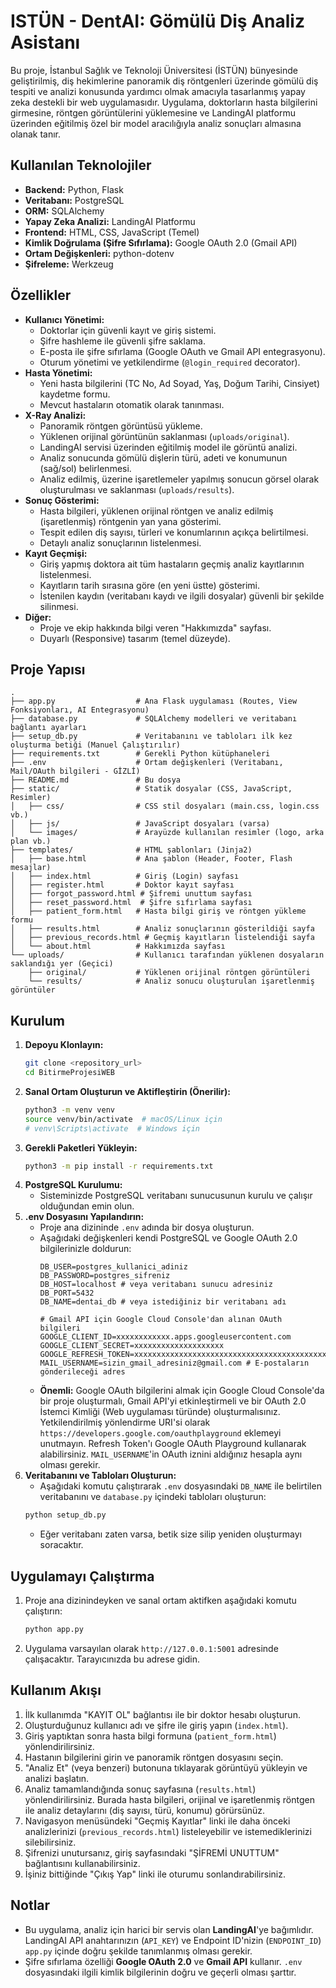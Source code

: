 # ISTÜN - DentAI: Gömülü Diş Analiz Asistanı

Bu proje, İstanbul Sağlık ve Teknoloji Üniversitesi (İSTÜN) bünyesinde geliştirilmiş, diş hekimlerine panoramik diş röntgenleri üzerinde gömülü diş tespiti ve analizi konusunda yardımcı olmak amacıyla tasarlanmış yapay zeka destekli bir web uygulamasıdır. Uygulama, doktorların hasta bilgilerini girmesine, röntgen görüntülerini yüklemesine ve LandingAI platformu üzerinden eğitilmiş özel bir model aracılığıyla analiz sonuçları almasına olanak tanır.

## Kullanılan Teknolojiler

*   **Backend:** Python, Flask
*   **Veritabanı:** PostgreSQL
*   **ORM:** SQLAlchemy
*   **Yapay Zeka Analizi:** LandingAI Platformu
*   **Frontend:** HTML, CSS, JavaScript (Temel)
*   **Kimlik Doğrulama (Şifre Sıfırlama):** Google OAuth 2.0 (Gmail API)
*   **Ortam Değişkenleri:** python-dotenv
*   **Şifreleme:** Werkzeug

## Özellikler

*   **Kullanıcı Yönetimi:**
    *   Doktorlar için güvenli kayıt ve giriş sistemi.
    *   Şifre hashleme ile güvenli şifre saklama.
    *   E-posta ile şifre sıfırlama (Google OAuth ve Gmail API entegrasyonu).
    *   Oturum yönetimi ve yetkilendirme (`@login_required` decorator).
*   **Hasta Yönetimi:**
    *   Yeni hasta bilgilerini (TC No, Ad Soyad, Yaş, Doğum Tarihi, Cinsiyet) kaydetme formu.
    *   Mevcut hastaların otomatik olarak tanınması.
*   **X-Ray Analizi:**
    *   Panoramik röntgen görüntüsü yükleme.
    *   Yüklenen orijinal görüntünün saklanması (`uploads/original`).
    *   LandingAI servisi üzerinden eğitilmiş model ile görüntü analizi.
    *   Analiz sonucunda gömülü dişlerin türü, adeti ve konumunun (sağ/sol) belirlenmesi.
    *   Analiz edilmiş, üzerine işaretlemeler yapılmış sonucun görsel olarak oluşturulması ve saklanması (`uploads/results`).
*   **Sonuç Gösterimi:**
    *   Hasta bilgileri, yüklenen orijinal röntgen ve analiz edilmiş (işaretlenmiş) röntgenin yan yana gösterimi.
    *   Tespit edilen diş sayısı, türleri ve konumlarının açıkça belirtilmesi.
    *   Detaylı analiz sonuçlarının listelenmesi.
*   **Kayıt Geçmişi:**
    *   Giriş yapmış doktora ait tüm hastaların geçmiş analiz kayıtlarının listelenmesi.
    *   Kayıtların tarih sırasına göre (en yeni üstte) gösterimi.
    *   İstenilen kaydın (veritabanı kaydı ve ilgili dosyalar) güvenli bir şekilde silinmesi.
*   **Diğer:**
    *   Proje ve ekip hakkında bilgi veren "Hakkımızda" sayfası.
    *   Duyarlı (Responsive) tasarım (temel düzeyde).

## Proje Yapısı

```
.
├── app.py                  # Ana Flask uygulaması (Routes, View Fonksiyonları, AI Entegrasyonu)
├── database.py             # SQLAlchemy modelleri ve veritabanı bağlantı ayarları
├── setup_db.py             # Veritabanını ve tabloları ilk kez oluşturma betiği (Manuel Çalıştırılır)
├── requirements.txt        # Gerekli Python kütüphaneleri
├── .env                    # Ortam değişkenleri (Veritabanı, Mail/OAuth bilgileri - GİZLİ)
├── README.md               # Bu dosya
├── static/                 # Statik dosyalar (CSS, JavaScript, Resimler)
│   ├── css/                # CSS stil dosyaları (main.css, login.css vb.)
│   ├── js/                 # JavaScript dosyaları (varsa)
│   └── images/             # Arayüzde kullanılan resimler (logo, arka plan vb.)
├── templates/              # HTML şablonları (Jinja2)
│   ├── base.html           # Ana şablon (Header, Footer, Flash mesajlar)
│   ├── index.html          # Giriş (Login) sayfası
│   ├── register.html       # Doktor kayıt sayfası
│   ├── forgot_password.html # Şifremi unuttum sayfası
│   ├── reset_password.html  # Şifre sıfırlama sayfası
│   ├── patient_form.html   # Hasta bilgi giriş ve röntgen yükleme formu
│   ├── results.html        # Analiz sonuçlarının gösterildiği sayfa
│   ├── previous_records.html # Geçmiş kayıtların listelendiği sayfa
│   └── about.html          # Hakkımızda sayfası
└── uploads/                # Kullanıcı tarafından yüklenen dosyaların saklandığı yer (Geçici)
    ├── original/           # Yüklenen orijinal röntgen görüntüleri
    └── results/            # Analiz sonucu oluşturulan işaretlenmiş görüntüler
```

## Kurulum

1.  **Depoyu Klonlayın:**
    ```bash
    git clone <repository_url>
    cd BitirmeProjesiWEB
    ```
2.  **Sanal Ortam Oluşturun ve Aktifleştirin (Önerilir):**
    ```bash
    python3 -m venv venv
    source venv/bin/activate  # macOS/Linux için
    # venv\Scripts\activate  # Windows için
    ```
3.  **Gerekli Paketleri Yükleyin:**
    ```bash
    python3 -m pip install -r requirements.txt
    ```
4.  **PostgreSQL Kurulumu:**
    *   Sisteminizde PostgreSQL veritabanı sunucusunun kurulu ve çalışır olduğundan emin olun.
5.  **.env Dosyasını Yapılandırın:**
    *   Proje ana dizininde `.env` adında bir dosya oluşturun.
    *   Aşağıdaki değişkenleri kendi PostgreSQL ve Google OAuth 2.0 bilgilerinizle doldurun:
        ```dotenv
        DB_USER=postgres_kullanici_adiniz
        DB_PASSWORD=postgres_sifreniz
        DB_HOST=localhost # veya veritabanı sunucu adresiniz
        DB_PORT=5432
        DB_NAME=dentai_db # veya istediğiniz bir veritabanı adı

        # Gmail API için Google Cloud Console'dan alınan OAuth bilgileri
        GOOGLE_CLIENT_ID=xxxxxxxxxxxx.apps.googleusercontent.com
        GOOGLE_CLIENT_SECRET=xxxxxxxxxxxxxxxxxxxx
        GOOGLE_REFRESH_TOKEN=xxxxxxxxxxxxxxxxxxxxxxxxxxxxxxxxxxxxxxxxxxxxxxx
        MAIL_USERNAME=sizin_gmail_adresiniz@gmail.com # E-postaların gönderileceği adres
        ```
    *   **Önemli:** Google OAuth bilgilerini almak için Google Cloud Console'da bir proje oluşturmalı, Gmail API'yi etkinleştirmeli ve bir OAuth 2.0 İstemci Kimliği (Web uygulaması türünde) oluşturmalısınız. Yetkilendirilmiş yönlendirme URI'si olarak `https://developers.google.com/oauthplayground` eklemeyi unutmayın. Refresh Token'ı Google OAuth Playground kullanarak alabilirsiniz. `MAIL_USERNAME`'in OAuth iznini aldığınız hesapla aynı olması gerekir.
6.  **Veritabanını ve Tabloları Oluşturun:**
    *   Aşağıdaki komutu çalıştırarak `.env` dosyasındaki `DB_NAME` ile belirtilen veritabanını ve `database.py` içindeki tabloları oluşturun:
    ```bash
    python setup_db.py
    ```
    *   Eğer veritabanı zaten varsa, betik size silip yeniden oluşturmayı soracaktır.

## Uygulamayı Çalıştırma

1.  Proje ana dizinindeyken ve sanal ortam aktifken aşağıdaki komutu çalıştırın:
    ```bash
    python app.py
    ```
2.  Uygulama varsayılan olarak `http://127.0.0.1:5001` adresinde çalışacaktır. Tarayıcınızda bu adrese gidin.

## Kullanım Akışı

1.  İlk kullanımda "KAYIT OL" bağlantısı ile bir doktor hesabı oluşturun.
2.  Oluşturduğunuz kullanıcı adı ve şifre ile giriş yapın (`index.html`).
3.  Giriş yaptıktan sonra hasta bilgi formuna (`patient_form.html`) yönlendirilirsiniz.
4.  Hastanın bilgilerini girin ve panoramik röntgen dosyasını seçin.
5.  "Analiz Et" (veya benzeri) butonuna tıklayarak görüntüyü yükleyin ve analizi başlatın.
6.  Analiz tamamlandığında sonuç sayfasına (`results.html`) yönlendirilirsiniz. Burada hasta bilgileri, orijinal ve işaretlenmiş röntgen ile analiz detaylarını (diş sayısı, türü, konumu) görürsünüz.
7.  Navigasyon menüsündeki "Geçmiş Kayıtlar" linki ile daha önceki analizlerinizi (`previous_records.html`) listeleyebilir ve istemediklerinizi silebilirsiniz.
8.  Şifrenizi unutursanız, giriş sayfasındaki "ŞİFREMİ UNUTTUM" bağlantısını kullanabilirsiniz.
9.  İşiniz bittiğinde "Çıkış Yap" linki ile oturumu sonlandırabilirsiniz.

## Notlar

*   Bu uygulama, analiz için harici bir servis olan **LandingAI**'ye bağımlıdır. LandingAI API anahtarınızın (`API_KEY`) ve Endpoint ID'nizin (`ENDPOINT_ID`) `app.py` içinde doğru şekilde tanımlanmış olması gerekir.
*   Şifre sıfırlama özelliği **Google OAuth 2.0** ve **Gmail API** kullanır. `.env` dosyasındaki ilgili kimlik bilgilerinin doğru ve geçerli olması şarttır.

